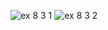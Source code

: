 ![ex 8 3 1](https://github.com/65030034/03376836-OOP-2566-Lab-08/assets/144875017/c71af7e6-60c5-4db8-86c1-184c3b697395)
![ex 8 3 2](https://github.com/65030034/03376836-OOP-2566-Lab-08/assets/144875017/9c94ba6a-8f3f-4260-88ac-1dc20d141247)
